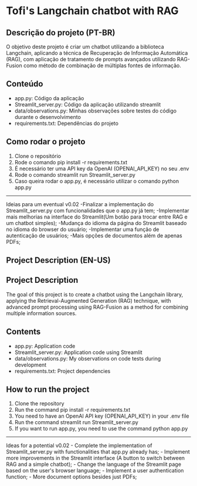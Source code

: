 # Tofi's Langchain chatbot with RAG

## Descrição do projeto (PT-BR)

O objetivo deste projeto é criar um chatbot utilizando a biblioteca Langchain, aplicando a técnica de Recuperação de Informação Automática (RAG), com aplicação de tratamento de prompts avançados utilizando
RAG-Fusion como método de combinação de múltiplas fontes de informação.

## Conteúdo

- app.py: Código da aplicação
- Streamlit_server.py: Código da aplicação utilizando streamlit
- data/observations.py: Minhas observações sobre testes do código durante o desenvolvimento
- requirements.txt: Dependências do projeto

## Como rodar o projeto

1. Clone o repositório
2. Rode o comando pip install -r requirements.txt
3. É necessário ter uma API key da OpenAI (OPENAI_API_KEY) no seu .env
4. Rode o comando streamlit run Streamlit_server.py
5. Caso queira rodar o app.py, é necessário utilizar o comando python app.py

--------------------------------------------------------------------------------

Ideias para um eventual v0.02
    -Finalizar a implementação do Streamlit_server.py com funcionalidades que o app.py já tem;
    -Implementar mais melhorias na interface do Streamlit(Um botão para trocar entre RAG e um chatbot simples);
    -Mudança do idioma da página do Streamlit baseado no idioma do browser do usuário;
    -Implementar uma função de autenticação de usuários;
    -Mais opções de documentos além de apenas PDFs;

## Project Description (EN-US)

## Project Description

The goal of this project is to create a chatbot using the Langchain library, applying the Retrieval-Augmented Generation (RAG) technique, with advanced prompt processing using RAG-Fusion as a method for combining multiple information sources.

## Contents

- app.py: Application code
- Streamlit_server.py: Application code using Streamlit
- data/observations.py: My observations on code tests during development
- requirements.txt: Project dependencies

## How to run the project

1. Clone the repository
2. Run the command pip install -r requirements.txt
3. You need to have an OpenAI API key (OPENAI_API_KEY) in your .env file
4. Run the command streamlit run Streamlit_server.py
5. If you want to run app.py, you need to use the command python app.py

--------------------------------------------------------------------------------

Ideas for a potential v0.02
    - Complete the implementation of Streamlit_server.py with functionalities that app.py already has;
    - Implement more improvements in the Streamlit interface (A button to switch between RAG and a simple chatbot);
    - Change the language of the Streamlit page based on the user's browser language;
    - Implement a user authentication function;
    - More document options besides just PDFs;
